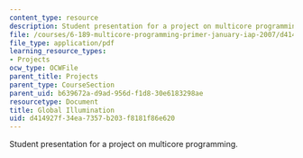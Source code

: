 ```yaml
---
content_type: resource
description: Student presentation for a project on multicore programming.
file: /courses/6-189-multicore-programming-primer-january-iap-2007/d414927f34ea7357b203f8181f86e620_glblilluminatn.pdf
file_type: application/pdf
learning_resource_types:
- Projects
ocw_type: OCWFile
parent_title: Projects
parent_type: CourseSection
parent_uid: b639672a-d9ad-956d-f1d8-30e6183298ae
resourcetype: Document
title: Global Illumination
uid: d414927f-34ea-7357-b203-f8181f86e620
---
```

Student presentation for a project on multicore programming.


